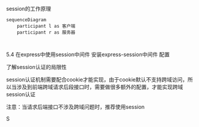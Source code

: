 session的工作原理  
```mermaid
sequenceDiagram
    participant l as 客户端
    participant r as 服务器
    
    
```

5.4 在express中使用session中间件
安装express-session中间件
配置

了解session认证的局限性

session认证机制需要配合cookie才能实现，由于cookie默认不支持跨域访问，所以当涉及到前端跨域请求后段接口时，需要做很多额外的配置，才能实现跨域session认证

注意：当请求后端接口不涉及跨域问题时，推荐使用session

S